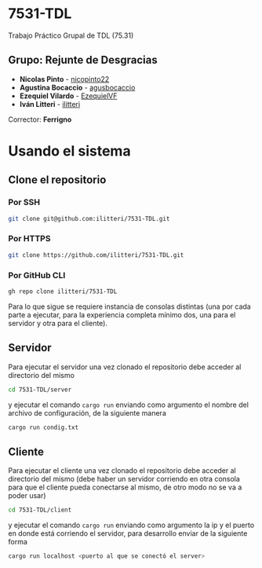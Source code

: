 # 7531-TDL
Trabajo Práctico Grupal de TDL (75.31)

## Grupo: Rejunte de Desgracias

* **Nicolas Pinto** - [nicopinto22](https://github.com/nicopinto22)
* **Agustina Bocaccio** - [agusbocaccio](https://github.com/agusbocaccio)
* **Ezequiel Vilardo** - [EzequielVF](https://github.com/EzequielVF)
* **Iván Litteri** - [ilitteri](https://github.com/ilitteri)

Corrector: **Ferrigno**

# Usando el sistema

## Clone el repositorio

### Por SSH
```bash
git clone git@github.com:ilitteri/7531-TDL.git
```

### Por HTTPS
```bash
git clone https://github.com/ilitteri/7531-TDL.git
```

### Por GitHub CLI
```bash
gh repo clone ilitteri/7531-TDL
```

Para lo que sigue se requiere instancia de consolas distintas (una por cada parte a ejecutar, para la experiencia completa mínimo dos, una para el servidor y otra para el cliente).

## Servidor
Para ejecutar el servidor una vez clonado el repositorio debe acceder al directorio del mismo

```bash
cd 7531-TDL/server
```

y ejecutar el comando `cargo run` enviando como argumento el nombre del archivo de configuración, de la siguiente manera

```bash
cargo run condig.txt
```

## Cliente
Para ejecutar el cliente una vez clonado el repositorio debe acceder al directorio del mismo (debe haber un servidor corriendo en otra consola para que el cliente pueda conectarse al mismo, de otro modo no se va a poder usar)

```bash
cd 7531-TDL/client
```

y ejecutar el comando `cargo run` enviando como argumento la ip y el puerto en donde está corriendo el servidor, para desarrollo enviar de la siguiente forma
```bash
cargo run localhost <puerto al que se conectó el server>
```
